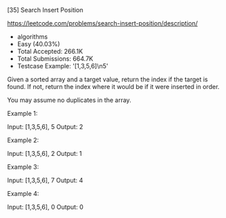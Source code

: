 [35] Search Insert Position  

https://leetcode.com/problems/search-insert-position/description/

* algorithms
* Easy (40.03%)
* Total Accepted:    266.1K
* Total Submissions: 664.7K
* Testcase Example:  '[1,3,5,6]\n5'

Given a sorted array and a target value, return the index if the target is found. If not, return the index where it would be if it were inserted in order.

You may assume no duplicates in the array.

Example 1:


Input: [1,3,5,6], 5
Output: 2


Example 2:


Input: [1,3,5,6], 2
Output: 1


Example 3:


Input: [1,3,5,6], 7
Output: 4


Example 4:


Input: [1,3,5,6], 0
Output: 0


